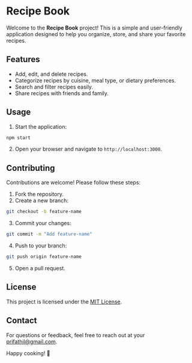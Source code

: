 # Recipe Book

Welcome to the **Recipe Book** project! This is a simple and user-friendly application designed to help you organize, store, and share your favorite recipes.

## Features

- Add, edit, and delete recipes.
- Categorize recipes by cuisine, meal type, or dietary preferences.
- Search and filter recipes easily.
- Share recipes with friends and family.

## Usage

1. Start the application:

```bash
npm start
```

2. Open your browser and navigate to `http://localhost:3000`.

## Contributing

Contributions are welcome! Please follow these steps:

1. Fork the repository.
2. Create a new branch:

```bash
git checkout -b feature-name
```

3. Commit your changes:

```bash
git commit -m "Add feature-name"
```

4. Push to your branch:

```bash
git push origin feature-name
```

5. Open a pull request.

## License

This project is licensed under the [MIT License](LICENSE).

## Contact

For questions or feedback, feel free to reach out at your prifathil@gmail.com.

Happy cooking! 🍳
